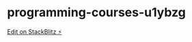 # programming-courses-u1ybzg

[Edit on StackBlitz ⚡️](https://stackblitz.com/edit/programming-courses-u1ybzg)
